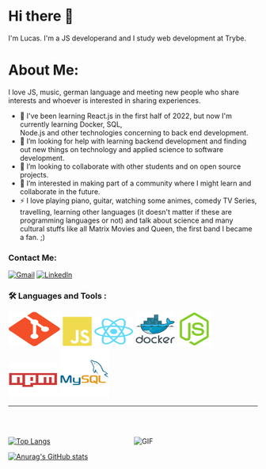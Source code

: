  <h1>Hi there 👋</h1> 
 <p>I'm Lucas. I'm a JS developerand and I study web development at Trybe.</p>
<!--![hello world](https://github.com/hayat-tamboli/hayat-tamboli/raw/master/hello-world.png) -->

<!-- <div id="header" align="left">
  <img src="https://media.giphy.com/media/M9gbBd9nbDrOTu1Mqx/giphy.gif" width="100"/>
</div> -->

<h1>About Me:</h1>
I love JS, music, german language and meeting new people who share interests 
and whoever is interested in sharing experiences.</br>


- 🌱 I've been learning React.js in the first half of 2022, but now I'm currently learning Docker, SQL, </br>
Node.js and other technologies concerning to back end development.
- 🤔 I’m looking for help with learning backend development and finding out new things on technology and applied science to software development. 
- 👯 I’m looking to collaborate with other students and on open source projects. 
- 🔭 I’m interested in making part of a community where I might learn and collaborate in the future.
- ⚡ I love playing piano, guitar, watching some animes, comedy TV Series, travelling, learning other languages (it doesn't matter if these are programming languages or not) and talk about science and many cultural stuffs like all Matrix Movies and Queen, the first band I became a fan. ;)
</p>

### Contact Me:

[![Gmail](https://img.shields.io/badge/-GMAIL-D14836?style=for-the-badge&logo=gmail&logoColor=white)](mailto:lucasbs.code@gmail.com)
[![LinkedIn](https://img.shields.io/badge/-LINKEDIN-0077B5?style=for-the-badge&logo=linkedin&logoColor=white)](https://www.linkedin.com/in/lucas-barreto-/)

### :hammer_and_wrench: Languages and Tools :
<div display="grid">
  <img src="https://github.com/devicons/devicon/blob/master/icons/git/git-original.svg" width="105px" height="70px">  
  <img src="https://github.com/devicons/devicon/blob/master/icons/javascript/javascript-plain.svg" width="60px" height="60px">
<!--   <img src="https://github.com/devicons/devicon/blob/master/icons/html5/html5-original-wordmark.svg" width="80px" height="80px">
  <img src="https://github.com/devicons/devicon/blob/master/icons/css3/css3-original-wordmark.svg" width="80px" height="80px"> -->
  <!-- <img src="https://github.com/devicons/devicon/blob/master/icons/jest/jest-plain.svg" width="60px" height="60px"> -->
  <img src="https://github.com/devicons/devicon/blob/master/icons/react/react-original.svg" width="80px" height="60px">
  <!-- <img src="https://github.com/devicons/devicon/blob/master/icons/vscode/vscode-original.svg" width="60px" height="60px"> -->
  <!-- <img src="https://github.com/devicons/devicon/blob/master/icons/eslint/eslint-original.svg" width="60px" height="60px"> -->
<!--   <img src="https://github.com/devicons/devicon/blob/master/icons/redux/redux-original.svg" width="60px" height="60px"> -->
  <img src="https://github.com/devicons/devicon/blob/master/icons/docker/docker-original-wordmark.svg" width="80px" height="70px">
<!--   <img src="https://github.com/devicons/devicon/blob/master/icons/mysql/mysql-original.svg" width="90px" height="70px"> -->
  <img src="https://github.com/devicons/devicon/blob/master/icons/nodejs/nodejs-original.svg" width="70px" height="70px">
  <img src="https://github.com/devicons/devicon/blob/master/icons/npm/npm-original-wordmark.svg" width="100px" height="70px">
  <img src="https://github.com/devicons/devicon/blob/master/icons/mysql/mysql-original-wordmark.svg" width="100px" height="100px">
  
  
  <!-- <img src="https://github.com/devicons/devicon/blob/master/icons/tailwindcss/tailwindcss-original-wordmark.svg" width="100px" height="100px"> -->
</div>
<hr>
<br>
<br>

<!--
**lucasbarreto92/lucasbarreto92** is a ✨ _special_ ✨ repository because its `README.md` (this file) appears on your GitHub profile.

Here are some ideas to get you started:

- 🔭 I’m currently working on ... -->

<!--


- 💬 Ask me about ...
- 📫 How to reach me: ...
- 😄 Pronouns: ...
- ⚡ Fun fact: ...
-->

<div text-align="center">
  <div display="inline-block">
  
  [![Top Langs](https://github-readme-stats.vercel.app/api/top-langs/?username=lucasbarreto92&theme=dark&background=000000)](https://github.com/anuraghazra/github-readme-stats)
     <img align="right" width="250" alt="GIF" src="https://media.giphy.com/media/MC6eSuC3yypCU/giphy.gif" />

   <!-- [![GitHub Streak](http://github-readme-streak-stats.herokuapp.com?user=lucasbarreto92&theme=dark&background=000000)](https://git.io/streak-stats) -->
  
  [![Anurag's GitHub stats](https://github-readme-stats.vercel.app/api?username=lucasbarreto92&theme=dark&background=000000)](https://github.com/anuraghazra/github-readme-stats)

  </div>

<!--   <div display="inline-block">
    <a href="https://app.daily.dev/lucasBSCode">
      <img display="inline-block" src="https://api.daily.dev/devcards/070c5a177f4249ebad9ee0307f933254.png?r=rlh" width="30%" alt="Lucas Barreto's Dev Card"/>
    </a>
  </div>   -->
</div>

<!-- <hr> -->

<!-- ### Contact me:
<a href="https://www.linkedin.com/in/lucas-barreto-/"><img src="https://github.com/devicons/devicon/blob/master/icons/linkedin/linkedin-original-wordmark.svg" width="20%" height="15%"> -->
